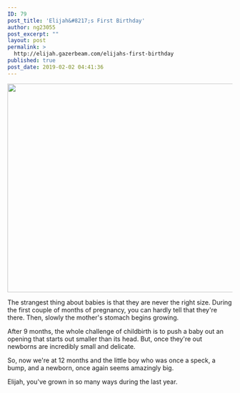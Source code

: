 ```yaml
---
ID: 79
post_title: 'Elijah&#8217;s First Birthday'
author: ng23055
post_excerpt: ""
layout: post
permalink: >
  http://elijah.gazerbeam.com/elijahs-first-birthday
published: true
post_date: 2019-02-02 04:41:36
---
```

<img src="http://elijah.gazerbeam.com/wp-content/uploads/2019/02/null-1.png" width="624" height="468" alt="" title="">

The strangest thing about babies is that they are never the right size. During the first couple of months of pregnancy, you can hardly tell that they're there. Then, slowly the mother's stomach begins growing.

After 9 months, the whole challenge of childbirth is to push a baby out an opening that starts out smaller than its head. But, once they're out newborns are incredibly small and delicate.

So, now we're at 12 months and the little boy who was once a speck, a bump, and a newborn, once again seems amazingly big.

Elijah, you've grown in so many ways during the last year.